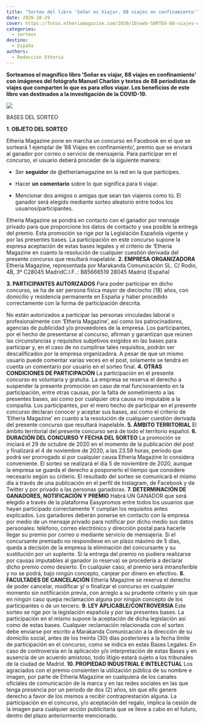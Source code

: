 ```yaml
---
title: "Sorteo del libro 'Soñar es Viajar. 88 viajes en confinamiento'"
date: 2020-10-29
cover: https://fotos.etheriamagazine.com/2020/10/web-SORTEO-88-viajes-confinamiento.jpg
categories: 
  - sorteos
destino: 
  - España
authors: 
  - Redacción Etheria
---
```


**Sorteamos el magnífico libro 'Soñar es viajar, 88 viajes en confinamiento' con 
imágenes del fotógrafo Manuel Charlón y textos de 88 periodistas de viajes que comparten 
lo que es para ellos viajar. Los beneficios de este libro van destinados a la 
investigación de la COVID-19.** 

![](https://fotos.etheriamagazine.com/2020/10/web-SORTEO-88-viajes-confinamiento.jpg)

BASES DEL SORTEO 

**1\. OBJETO DEL SORTEO** 

Etheria Magazine pone en marcha un concurso en Facebook en el que se sorteará 1 ejemplar 
de ’88 Viajes en confinamiento’, premio que se enviará al ganador por correo o servicio 
de mensajería. Para participar en el concurso, el usuario deberá proceder de la 
siguiente manera: 

- Ser **seguidor** de @etheriamagazine en la red en la que participes. 

- Hacer **un comentario** sobre lo que significa para ti viajar. 

- Mencionar dos amigos o amigas que sean tan viajeros como tú. El ganador será elegido 
mediante sorteo aleatorio entre todos los usuarios/participantes. 

Etheria Magazine se pondrá en contacto con el ganador por mensaje privado para que 
proporcione los datos de contacto y sea posible la entrega del premio. Esta promoción se 
rige por la Legislación Española vigente y por las presentes bases. La participación en 
este concurso supone la expresa aceptación de estas bases legales y el criterio de 
‘Etheria Magazine en cuanto la resolución de cualquier cuestión derivada del presente 
concurso que resultará inapelable. **2\. EMPRESA ORGANIZADORA** Etheria Magazine, 
representada por Marakanda Comunicación SL. C/ Rodio, 4B, 3º C28045 MadridC.I.F..: 
B85666519 28045 Madrid (España) 

**3\. PARTICIPANTES AUTORIZADOS** Para poder participar en dicho concurso, se ha de ser 
persona física mayor de dieciocho (18) años, con domicilio y residencia permanente en 
España y haber procedido correctamente con la forma de participación descrita. 

No están autorizados a participar las personas vinculadas laboral o profesionalmente con 
‘Etheria Magazine’, así como los patrocinadores, agencias de publicidad y/o proveedores 
de la empresa. Los participantes, por el hecho de presentarse al concurso, afirman y 
garantizan que reúnen las circunstancias y requisitos subjetivos exigidos en las bases 
para participar y, en el caso de no cumplirse tales requisitos, podrán ser 
descalificados por la empresa organizadora. A pesar de que un mismo usuario puede 
comentar varias veces en el post, solamente se tendrá en cuenta un comentario por 
usuario en el sorteo final. **4\. OTRAS CONDICIONES DE PARTICIPACIÓN** La participación 
en el presente concurso es voluntaria y gratuita. La empresa se reserva el derecho a 
suspender la presente promoción en caso de mal funcionamiento en la participación, entre 
otras causas, por la falta de sometimiento a las presentes bases, así como por cualquier 
otra causa no imputable a la compañía. Los participantes, por el mero hecho de 
participar en el presente concurso declaran conocer y aceptar sus bases, así como el 
criterio de ‘Etheria Magazine’ en cuanto a la resolución de cualquier cuestión derivada 
del presente concurso que resultará inapelable. **5\. ÁMBITO TERRITORIAL** El ámbito 
territorial del presente concurso será de todo el territorio español. **6\. DURACIÓN DEL 
CONCURSO Y FECHA DEL SORTEO** La promoción se iniciará el 29 de octubre de 2020 en el 
momento de la publicación del post y finalizará el 4 de noviembre de 2020, a las 23.59 
horas, período que podrá ser prorrogado si por cualquier causa Etheria Magazine lo 
considera conveniente. El sorteo se realizará el día 5 de noviembre de 2020, aunque la 
empresa se guarda el derecho a posponerlo el tiempo que considere necesario según su 
criterio. El resultado del sorteo se comunicará el mismo día a través de una publicación 
en el perfil de Instagram, de Facebook y de Twitter y por privado a las personas 
ganadoras. **7\. DETERMINACIÓN DE GANADORES, NOTIFICACIÓN Y PREMIO** Habrá UN GANADOR 
que será elegido a través de la plataforma Easypromos entre todos los usuarios que hayan 
participado correctamente Y cumplan los requisitos antes explicados. Los ganadores 
deberán ponerse en contacto con la empresa por medio de un mensaje privado para 
notificar por dicho medio sus datos personales: teléfono, correo electrónico y dirección 
postal para hacerle llegar su premio por correo o mediante servicio de mensajería. Si el 
concursante premiado no respondiese en un plazo máximo de 5 días, queda a decisión de la 
empresa la eliminación del concursante y su sustitución por un suplente. Si la entrega 
del premio no pudiera realizarse por causas imputables al ganador (o reserva) se 
procedería a declarar dicho premio como desierto. En cualquier caso, el premio será 
intransferible y no se podrá, bajo ningún concepto, canjear por dinero en efectivo. 
**8\. FACULTADES DE CANCELACIÓN** Etheria Magazine se reserva el derecho de poder 
cancelar, modificar y/ o finalizar el concurso en cualquier momento sin notificación 
previa, con arreglo a su prudente criterio y sin que en ningún caso quepa reclamación 
alguna por ningún concepto de los participantes o de un tercero. **9\. LEY 
APLICABLE/CONTROVERSIA** Este sorteo se rige por la legislación española y por las 
presentes bases. La participación en el mismo supone la aceptación de dicha legislación 
así como de estas bases. Cualquier reclamación relacionada con el sorteo debe enviarse 
por escrito a Marakanda Comunicación a la dirección de su domicilio social, antes de los 
treinta (30) días posteriores a la fecha límite de participación en el concurso, como se 
indica en estas Bases Legales. En caso de controversia en la aplicación y/o 
interpretación de estas Bases y en ausencia de un acuerdo amistoso, todo litigio estará 
sujeto a los tribunales de la ciudad de Madrid. **10\. PROPIEDAD INDUSTRIAL E 
INTELECTUAL** Los agraciados con el premio consienten la utilización pública de su 
nombre e imagen, por parte de Etheria Magazine en cualquiera de los canales oficiales de 
comunicación de la marca y en las redes sociales en las que tenga presencia por un 
periodo de dos (2) años, sin que ello genere derecho a favor de los mismos a recibir 
contraprestación alguna. La participación en el concurso, y/o aceptación del regalo, 
implica la cesión de la imagen para cualquier acción publicitaria que se lleve a cabo en 
el futuro, dentro del plazo anteriormente mencionado.
